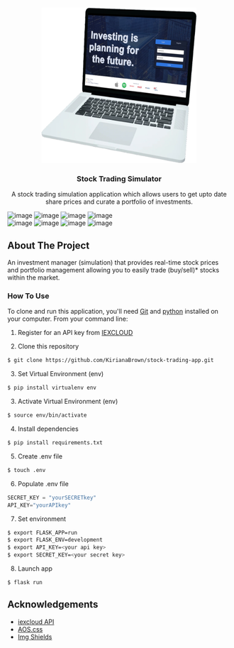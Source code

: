 <!-- PROJECT LOGO -->
<br />
<p align="center">
  <a href="https://github.com/KirianaBrown/stock-trading-app.git">
    <img src="./app/static/img/readme.png" alt="Project Demo" width="350" height="350">
  </a>

  <h3 align="center">Stock Trading Simulator</h3>

  <p align="center">
    A stock trading simulation application which allows users to get upto date share prices and curate a portfolio of investments.
</p>

![image](https://img.shields.io/badge/HTML5-E34F26?style=for-the-badge&logo=html5&logoColor=white)
![image](https://img.shields.io/badge/CSS3-1572B6?style=for-the-badge&logo=css3&logoColor=white)
![image](https://img.shields.io/badge/Python-3776AB?style=for-the-badge&logo=python&logoColor=white)
![image](https://img.shields.io/badge/JavaScript-F7DF1E?style=for-the-badge&logo=javascript&logoColor=black)
<br>
![image](https://img.shields.io/badge/PostgreSQL-316192?style=for-the-badge&logo=postgresql&logoColor=white)
![image](https://img.shields.io/badge/Sass-CC6699?style=for-the-badge&logo=sass&logoColor=white)
![image](https://img.shields.io/badge/Flask-000000?style=for-the-badge&logo=flask&logoColor=white)
![image](https://img.shields.io/badge/Heroku-430098?style=for-the-badge&logo=heroku&logoColor=white)

<!-- ABOUT THE PROJECT -->

## About The Project

An investment manager (simulation) that provides real-time stock prices and portfolio management allowing you to easily trade (buy/sell)\* stocks within the market.

### How To Use

To clone and run this application, you'll need [Git](https://git-scm.com) and [python](https://www.python.org/) installed on your computer. From your command line:

1. Register for an API key from [IEXCLOUD](https://iexcloud.io/)

2. Clone this repository

```bash
$ git clone https://github.com/KirianaBrown/stock-trading-app.git
```

3. Set Virtual Environment (env)

```bash
$ pip install virtualenv env
```

3. Activate Virtual Environment (env)

```bash
$ source env/bin/activate
```

4. Install dependencies

```bash
$ pip install requirements.txt
```

5. Create .env file

```bash
$ touch .env
```

6. Populate .env file

```python
SECRET_KEY = "yourSECRETkey"
API_KEY="yourAPIkey"
```

7. Set environment

```bash
$ export FLASK_APP=run
$ export FLASK_ENV=development
$ export API_KEY=<your api key>
$ export SECRET_KEY=<your secret key>
```

8. Launch app

```bash
$ flask run
```

<!-- ACKNOWLEDGEMENTS -->

## Acknowledgements

- [iexcloud API](https://iexcloud.io/)
- [AOS.css](https://michalsnik.github.io/aos/)
- [Img Shields](https://shields.io)
